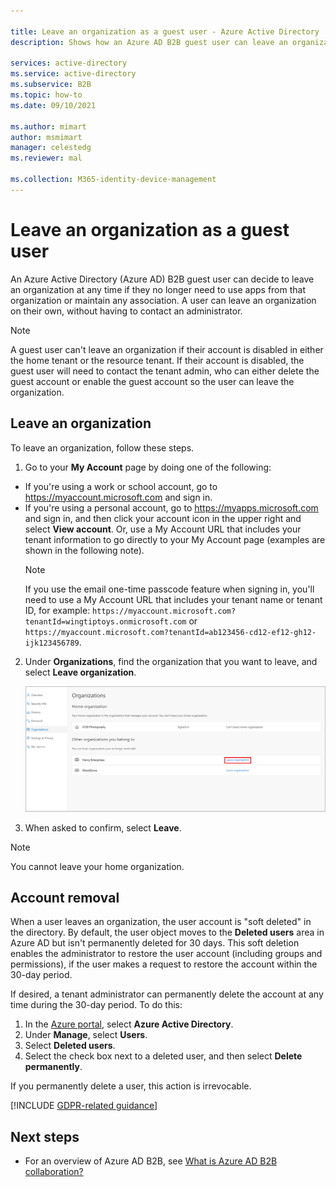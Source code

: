 ```yaml
---

title: Leave an organization as a guest user - Azure Active Directory
description: Shows how an Azure AD B2B guest user can leave an organization by using the Access Panel.

services: active-directory
ms.service: active-directory
ms.subservice: B2B
ms.topic: how-to
ms.date: 09/10/2021

ms.author: mimart
author: msmimart
manager: celestedg
ms.reviewer: mal

ms.collection: M365-identity-device-management
---
```


# Leave an organization as a guest user

An Azure Active Directory (Azure AD) B2B guest user can decide to leave an organization at any time if they no longer need to use apps from that organization or maintain any association. A user can leave an organization on their own, without having to contact an administrator.

> [!NOTE]
> A guest user can't leave an organization if their account is disabled in either the home tenant or the resource tenant. If their account is disabled, the guest user will need to contact the tenant admin, who can either delete the guest account or enable the guest account so the user can leave the organization.

## Leave an organization

To leave an organization, follow these steps.

1. Go to your **My Account** page by doing one of the following:
- If you're using a work or school account, go to https://myaccount.microsoft.com and sign in.
- If you're using a personal account, go to https://myapps.microsoft.com and sign in, and then click your account icon in the upper right and select **View account**. Or, use a My Account URL that includes your tenant information to go directly to your My Account page (examples are shown in the following note).  
   > [!NOTE]
   > If you use the email one-time passcode feature when signing in, you'll need to use a My Account URL that includes your tenant name or tenant ID, for example: `https://myaccount.microsoft.com?tenantId=wingtiptoys.onmicrosoft.com` or `https://myaccount.microsoft.com?tenantId=ab123456-cd12-ef12-gh12-ijk123456789`.

2. Under **Organizations**, find the organization that you want to leave, and select **Leave organization**.

   ![Screenshot showing Leave organization option in the user interface](media/leave-the-organization/leave-org.png)
3. When asked to confirm, select **Leave**.

> [!NOTE]
   > You cannot leave your home organization.

## Account removal

When a user leaves an organization, the user account is "soft deleted" in the directory. By default, the user object moves to the **Deleted users** area in Azure AD but isn't permanently deleted for 30 days. This soft deletion enables the administrator to restore the user account (including groups and permissions), if the user makes a request to restore the account within the 30-day period.

If desired, a tenant administrator can permanently delete the account at any time during the 30-day period. To do this:

1. In the [Azure portal](https://portal.azure.com), select **Azure Active Directory**.
2. Under **Manage**, select **Users**.
3. Select **Deleted users**.
4. Select the check box next to a deleted user, and then select **Delete permanently**.

If you permanently delete a user, this action is irrevocable.

[!INCLUDE [GDPR-related guidance](../../../includes/gdpr-dsr-and-stp-note.md)]

## Next steps

- For an overview of Azure AD B2B, see [What is Azure AD B2B collaboration?](what-is-b2b.md)



